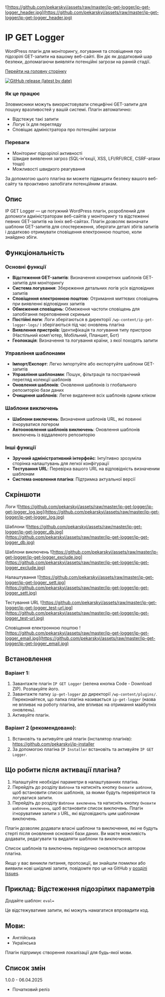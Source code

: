 ![https://github.com/pekarskyi/assets/raw/master/ip-get-logger/ip-get-logger_header.jpg](https://github.com/pekarskyi/assets/raw/master/ip-get-logger/ip-get-logger_header.jpg)

# IP GET Logger

WordPress плагін для моніторингу, логування та сповіщення про підозрілі GET-запити на вашому веб-сайті. Він діє як додатковий шар безпеки, допомагаючи виявляти потенційні загрози на ранній стадії.

[Перейти на головну сторінку](https://github.com/pekarskyi/ip-get-logger)

[![GitHub release (latest by date)](https://img.shields.io/github/v/release/pekarskyi/ip-get-logger?style=for-the-badge)](https://GitHub.com/pekarskyi/ip-get-logger/releases/)

### Як це працює
Зловмисники можуть використовувати специфічні GET-запити для пошуку вразливостей у вашій системі. Плагін автоматично:
- Відстежує такі запити
- Логує їх для перегляду
- Сповіщає адміністратора про потенційні загрози

### Переваги
- Моніторинг підозрілої активності
- Швидке виявлення загроз (SQL-ін'єкції, XSS, LFI/RFI/RCE, CSRF-атаки тощо)
- Можливості швидкого реагування

За допомогою цього плагіна ви можете підвищити безпеку вашого веб-сайту та проактивно запобігати потенційним атакам.

## Опис

IP GET Logger — це потужний WordPress плагін, розроблений для допомоги адміністраторам веб-сайтів у моніторингу та відстеженні певних GET-запитів на їхніх веб-сайтах. Плагін дозволяє визначати шаблони GET-запитів для спостереження, зберігати деталі збігів запитів і додатково отримувати сповіщення електронною поштою, коли знайдено збіги.

## Функціональність

### Основні функції
- **Відстеження GET-запитів**: Визначення конкретних шаблонів GET-запитів для моніторингу
- **Система логування**: Збереження детальних логів усіх відповідних запитів
- **Сповіщення електронною поштою**: Отримання миттєвих сповіщень при виявленні відповідних запитів
- **Обмеження сповіщень**: Обмеження частоти сповіщень для запобігання переповнення скриньки
- **Постійні логи**: Логи зберігаються в директорії `/wp-content/ip-get-logger-logs/` і зберігаються під час оновлень плагіна
- **Виявлення пристроїв**: Ідентифікація та логування типу пристрою (Настільний комп'ютер, Мобільний, Планшет, Бот)
- **Геолокація**: Визначення та логування країни, з якої походять запити

### Управління шаблонами
- **Імпорт/Експорт**: Легко імпортуйте або експортуйте шаблони GET-запитів
- **Управління шаблонами**: Пошук, фільтрація та постранічний перегляд колекції шаблонів
- **Оновлення шаблонів**: Оновлення шаблонів із глобального репозиторію бази даних
- **Очищення шаблонів**: Легке видалення всіх шаблонів одним кліком

### Шаблони виключень
- **Шаблони виключень**: Визначення шаблонів URL, які повинні ігноруватися логером
- **Автооновлення шаблонів виключень**: Оновлення шаблонів виключень із віддаленого репозиторію

### Інші функції
- **Зручний адміністративний інтерфейс**: Інтуїтивно зрозуміла сторінка налаштувань для легкої конфігурації
- **Тестування URL**: Перевірка вашого URL на відповідність визначеним шаблонам
- **Система оновлення плагіна**: Підтримка актуальної версії

## Скріншоти

Логи
![https://github.com/pekarskyi/assets/raw/master/ip-get-logger/ip-get-logger_log.jpg](https://github.com/pekarskyi/assets/raw/master/ip-get-logger/ip-get-logger_log.jpg)

Шаблони
![https://github.com/pekarskyi/assets/raw/master/ip-get-logger/ip-get-logger_db.jpg](https://github.com/pekarskyi/assets/raw/master/ip-get-logger/ip-get-logger_db.jpg)

Шаблони виключень
![https://github.com/pekarskyi/assets/raw/master/ip-get-logger/ip-get-logger_exclude.jpg](https://github.com/pekarskyi/assets/raw/master/ip-get-logger/ip-get-logger_exclude.jpg)

Налаштування
![https://github.com/pekarskyi/assets/raw/master/ip-get-logger/ip-get-logger_sett.jpg](https://github.com/pekarskyi/assets/raw/master/ip-get-logger/ip-get-logger_sett.jpg)

Тестування URL
![https://github.com/pekarskyi/assets/raw/master/ip-get-logger/ip-get-logger_test-url.jpg](https://github.com/pekarskyi/assets/raw/master/ip-get-logger/ip-get-logger_test-url.jpg)

Сповіщення електронною поштою
![https://github.com/pekarskyi/assets/raw/master/ip-get-logger/ip-get-logger_email.jpg](https://github.com/pekarskyi/assets/raw/master/ip-get-logger/ip-get-logger_email.jpg)

## Встановлення

### Варіант 1:

1. Завантажте плагін `IP GET Logger` (зелена кнопка Code - Download ZIP). Розпакуйте його.
2. Завантажте папку `ip-get-logger` до директорії `/wp-content/plugins/`. Переконайтеся, що папка плагіна називається `ip-get-logger` (назва не впливає на роботу плагіна, але впливає на отримання майбутніх оновлень).
3. Активуйте плагін.

### Варіант 2 (рекомендовано):

1. Встановіть та активуйте цей плагін (інсталятор плагінів): https://github.com/pekarskyi/ip-installer
2. За допомогою плагіна `IP Installer` встановіть та активуйте `IP GET Logger`.

## Що робити після активації плагіна?

1. Налаштуйте необхідні параметри в налаштуваннях плагіна.
2. Перейдіть до розділу `Шаблони` та натисніть кнопку `Оновити шаблони`, щоб встановити список шаблонів, за якими будуть перевірятися та логуватися запити.
3. Перейдіть до розділу `Шаблони виключень` та натисніть кнопку `Оновити шаблони виключень`, щоб встановити список виключень. Плагін ігноруватиме запити з URL, які відповідають цим шаблонам виключень.

Плагін дозволяє додавати власні шаблони та виключення, які не будуть стерті після оновлення основної бази даних. Ви маєте можливість додавати, редагувати та видаляти шаблони та виключення.

Список шаблонів та виключень періодично оновлюється автором плагіна.

Якщо у вас виникли питання, пропозиції, ви знайшли помилки або виявили нові шкідливі запити, повідомте про це на GitHub у [розділі Issues](https://github.com/pekarskyi/ip-get-logger/issues).

## Приклад: Відстеження підозрілих параметрів

Додайте шаблон: `eval=`

Це відстежуватиме запити, які можуть намагатися впровадити код.

## Мови:
- Англійська
- Українська

Плагін підтримує створення локалізації для будь-якої мови.

## Список змін

1.0.0 - 06.04.2025
- Початковий реліз 